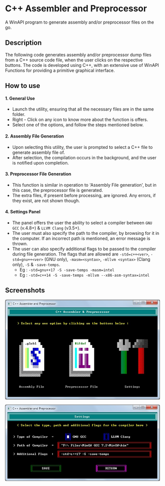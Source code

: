# C++ Assembler and Preprocessor
A WinAPI program to generate assembly and/or preprocessor files on the go.

## Description 
The following code generates assembly and/or preprocessor dump files from a C++ source code file, when the user clicks on the respective buttons. The code is developed using C++, with an extensive use of WinAPI Functions for providing a primitive graphical interface.

## How to use
#### 1. General Use
   - Launch the utility, ensuring that all the necessary files are in the same folder.
   - Right - Click on any icon to know more about the function is offers.
   - Select one of the options, and follow the steps mentioned below.
#### 2. Assembly File Generation
   - Upon selecting this utility, the user is prompted to select a C++ file to generate assembly file of.
   - After selection, the compilation occurs in the background, and the user is notified upon completion.
#### 3. Preprocessor File Generation
   - This function is similar in operation to 'Assembly File generation', but in this case, the preprocessor file is generated.
   - The extra files, if present before processing, are ignored. Any errors, if they exist, are not shown though.
#### 4. Settings Panel
   - The panel offers the user the ability to select a compiler between `GNU GCC` (v.4.8+) & `LLVM Clang` (v3.5+).
   - The user must also specify the path to the compiler, by browsing for it in the computer. If an incorrect path is 
     mentioned, an error message is thrown.
   - The user can also specify additional flags to be passed to the compiler during file generation. The flags that are allowed 
     are `-std=c++<ver>`, `-std=gnu++<ver>` (GNU only), `-masm=<syntax>`, `-mllvm <syntax>` (Clang only), `-S` & `-save-temps`. 
     - Eg : ``` -std=gnu++17 -S -save-temps -masm=intel ```
     - Eg : ``` -std=c++14 -S -save-temps -mllvm --x86-asm-syntax=intel ```

## Screenshots

![Main Page](https://raw.githubusercontent.com/kinshuk-h/Cpp-Assembler-and-Preprocessor/master/Main%20Page.jpg)

![Settings Panel](https://raw.githubusercontent.com/kinshuk-h/Cpp-Assembler-and-Preprocessor/master/Settings.jpg)
